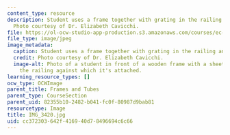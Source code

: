 ```yaml
---
content_type: resource
description: Student uses a frame together with grating in the railing and the window.
  Photo courtesy of Dr. Elizabeth Cavicchi.
file: https://ol-ocw-studio-app-production.s3.amazonaws.com/courses/ec-050-recreate-experiments-from-history-inform-the-future-from-the-past-galileo-january-iap-2010/cc372303642f416940d78496694c6c66_IMG_3420.jpg
file_type: image/jpeg
image_metadata:
  caption: Student uses a frame together with grating in the railing and the window.
  credit: Photo courtesy of Dr. Elizabeth Cavicchi.
  image-alt: Photo of a student in front of a wooden frame with a sheet of paper silhouetting
    the railing against which it's attached.
learning_resource_types: []
ocw_type: OCWImage
parent_title: Frames and Tubes
parent_type: CourseSection
parent_uid: 82355b10-2482-b041-fc0f-80987d9bab81
resourcetype: Image
title: IMG_3420.jpg
uid: cc372303-642f-4169-40d7-8496694c6c66
---
```

